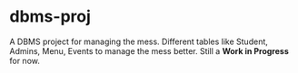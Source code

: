 # dbms-proj
A DBMS project for managing the mess. Different tables like Student, Admins, Menu, Events to manage the mess better.
Still a **Work in Progress** for now.

